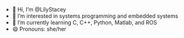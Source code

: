 - 👋 Hi, I’m @LilyStacey
- 👀 I’m interested in systems programming and embedded systems 
- 🌱 I’m currently learning C, C++, Python, Matlab, and ROS
- 😄 Pronouns: she/her

<!---
LilyStacey/LilyStacey is a ✨ special ✨ repository because its `README.md` (this file) appears on your GitHub profile.
You can click the Preview link to take a look at your changes.
--->
